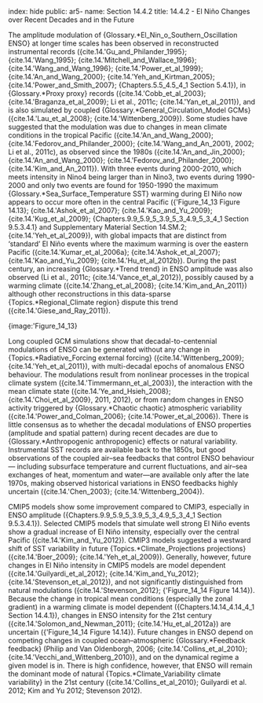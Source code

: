 index: hide
public: ar5-
name: Section 14.4.2
title: 14.4.2 - El Niño Changes over Recent Decades and in the Future

The amplitude modulation of {Glossary.*El_Nin_o_Southern_Oscillation ENSO} at longer time scales has been observed in reconstructed instrumental records ({cite.14.'Gu_and_Philander_1995}; {cite.14.'Wang_1995}; {cite.14.'Mitchell_and_Wallace_1996}; {cite.14.'Wang_and_Wang_1996}; {cite.14.'Power_et_al_1999}; {cite.14.'An_and_Wang_2000}; {cite.14.'Yeh_and_Kirtman_2005}; {cite.14.'Power_and_Smith_2007}; {Chapters.5.5_4.5_4_1 Section 5.4.1}), in {Glossary.*Proxy proxy} records ({cite.14.'Cobb_et_al_2003}; {cite.14.'Braganza_et_al_2009}; Li et al., 2011c; {cite.14.'Yan_et_al_2011}), and is also simulated by coupled {Glossary.*General_Circulation_Model GCMs} ({cite.14.'Lau_et_al_2008}; {cite.14.'Wittenberg_2009}). Some studies have suggested that the modulation was due to changes in mean climate conditions in the tropical Pacific ({cite.14.'An_and_Wang_2000}; {cite.14.'Fedorov_and_Philander_2000}; {cite.14.'Wang_and_An_2001}, 2002; Li et al., 2011c), as observed since the 1980s ({cite.14.'An_and_Jin_2000}; {cite.14.'An_and_Wang_2000}; {cite.14.'Fedorov_and_Philander_2000}; {cite.14.'Kim_and_An_2011}). With three events during 2000-2010, which meets intensity in Nino4 being larger than in Nino3, two events during 1990-2000 and only two events are found for 1950-1990 the maximum {Glossary.*Sea_Surface_Temperature SST} warming during El Niño now appears to occur more often in the central Pacific ({'Figure_14_13 Figure 14.13}; {cite.14.'Ashok_et_al_2007}; {cite.14.'Kao_and_Yu_2009}; {cite.14.'Kug_et_al_2009}; {Chapters.9.9_5.9_5_3.9_5_3_4.9_5_3_4_1 Section 9.5.3.4.1} and Supplementary Material Section 14.SM.2; {cite.14.'Yeh_et_al_2009}), with global impacts that are distinct from ‘standard’ El Niño events where the maximum warming is over the eastern Pacific ({cite.14.'Kumar_et_al_2006a}; {cite.14.'Ashok_et_al_2007}; {cite.14.'Kao_and_Yu_2009}; {cite.14.'Hu_et_al_2012b}). During the past century, an increasing {Glossary.*Trend trend} in ENSO amplitude was also observed (Li et al., 2011c; {cite.14.'Vance_et_al_2012}), possibly caused by a warming climate ({cite.14.'Zhang_et_al_2008}; {cite.14.'Kim_and_An_2011}) although other reconstructions in this data-sparse {Topics.*Regional_Climate region} dispute this trend ({cite.14.'Giese_and_Ray_2011}).

{image:'Figure_14_13}

Long coupled GCM simulations show that decadal-to-centennial modulations of ENSO can be generated without any change in {Topics.*Radiative_Forcing external forcing} ({cite.14.'Wittenberg_2009}; {cite.14.'Yeh_et_al_2011}), with multi-decadal epochs of anomalous ENSO behaviour. The modulations result from nonlinear processes in the tropical climate system ({cite.14.'Timmermann_et_al_2003}), the interaction with the mean climate state ({cite.14.'Ye_and_Hsieh_2008}; {cite.14.'Choi_et_al_2009}, 2011, 2012), or from random changes in ENSO activity triggered by {Glossary.*Chaotic chaotic} atmospheric variability ({cite.14.'Power_and_Colman_2006}; {cite.14.'Power_et_al_2006}). There is little consensus as to whether the decadal modulations of ENSO properties (amplitude and spatial pattern) during recent decades are due to {Glossary.*Anthropogenic anthropogenic} effects or natural variability. Instrumental SST records are available back to the 1850s, but good observations of the coupled air–sea feedbacks that control ENSO behaviour— including subsurface temperature and current fluctuations, and air–sea exchanges of heat, momentum and water—are available only after the late 1970s, making observed historical variations in ENSO feedbacks highly uncertain ({cite.14.'Chen_2003}; {cite.14.'Wittenberg_2004}).

CMIP5 models show some improvement compared to CMIP3, especially in ENSO amplitude ({Chapters.9.9_5.9_5_3.9_5_3_4.9_5_3_4_1 Section 9.5.3.4.1}). Selected CMIP5 models that simulate well strong El Niño events show a gradual increase of El Niño intensity, especially over the central Pacific ({cite.14.'Kim_and_Yu_2012}). CMIP3 models suggested a westward shift of SST variability in future {Topics.*Climate_Projections projections} ({cite.14.'Boer_2009}; {cite.14.'Yeh_et_al_2009}). Generally, however, future changes in El Niño intensity in CMIP5 models are model dependent ({cite.14.'Guilyardi_et_al_2012}; {cite.14.'Kim_and_Yu_2012}; {cite.14.'Stevenson_et_al_2012}), and not significantly distinguished from natural modulations ({cite.14.'Stevenson_2012}; {'Figure_14_14 Figure 14.14}). Because the change in tropical mean conditions (especially the zonal gradient) in a warming climate is model dependent ({Chapters.14.14_4.14_4_1 Section 14.4.1}), changes in ENSO intensity for the 21st century ({cite.14.'Solomon_and_Newman_2011}; {cite.14.'Hu_et_al_2012a}) are uncertain ({'Figure_14_14 Figure 14.14}). Future changes in ENSO depend on competing changes in coupled ocean–atmospheric {Glossary.*Feedback feedback} (Philip and Van Oldenborgh, 2006; {cite.14.'Collins_et_al_2010}; {cite.14.'Vecchi_and_Wittenberg_2010}), and on the dynamical regime a given model is in. There is high confidence, however, that ENSO will remain the dominant mode of natural {Topics.*Climate_Variability climate variability} in the 21st century ({cite.14.'Collins_et_al_2010}; Guilyardi et al. 2012; Kim and Yu 2012; Stevenson 2012).

